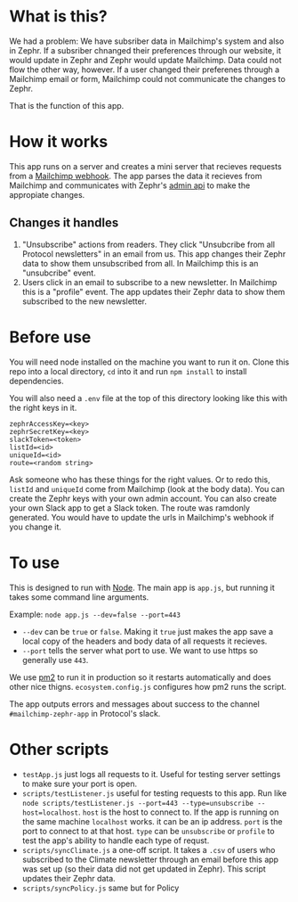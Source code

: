 # What is this?
We had a problem: We have subsriber data in Mailchimp's system and also in Zephr. If a subsriber chnanged their preferences through our website, it would update in Zephr and Zephr would update Mailchimp. Data could not flow the other way, however. If a user changed their preferenes through a Mailchimp email or form, Mailchimp could not communicate the changes to Zephr.

That is the function of this app.

# How it works
This app runs on a server and creates a mini server that recieves requests from a [Mailchimp webhook](https://mailchimp.com/developer/marketing/guides/sync-audience-data-webhooks/). The app parses the data it recieves from Mailchimp and communicates with Zephr's [admin api](https://support.zephr.com/admin-api) to make the appropiate changes.

## Changes it handles
1. "Unsubscribe" actions from readers. They click "Unsubcribe from all Protocol newsletters" in an email from us. This app changes their Zephr data to show them unsubscribed from all. In Mailchimp this is an "unsubcribe" event.
2. Users click in an email to subscribe to a new newsletter. In Mailchimp this is a "profile" event. The app updates their Zephr data to show them subscribed to the new newsletter.


# Before use
You will need node installed on the machine you want to run it on. Clone this repo into a local directory, `cd` into it and run `npm install` to install dependencies.

You will also need a `.env` file at the top of this directory looking like this with the right keys in it. 

```
zephrAccessKey=<key>
zephrSecretKey=<key>
slackToken=<token>
listId=<id>
uniqueId=<id>
route=<random string>
```

Ask someone who has these things for the right values. Or to redo this, `listId` and `uniqueId` come from Mailchimp (look at the body data). You can create the Zephr keys with your own admin account. You can also create your own Slack app to get a Slack token. The route was ramdonly generated. You would have to update the urls in Mailchimp's webhook if you change it.

# To use
This is designed to run with [Node](https://nodejs.org/en/). The main app is `app.js`, but running it takes some command line arguments. 

Example: `node app.js --dev=false --port=443`

* `--dev` can be `true` or `false`. Making it `true` just makes the app save a local copy of the headers and body data of all requests it recieves.
* `--port` tells the server what port to use. We want to use https so generally use `443`.

We use [pm2](https://pm2.keymetrics.io/) to run it in production so it restarts automatically and does other nice thigns. `ecosystem.config.js` configures how pm2 runs the script.

The app outputs errors and messages about success to the channel `#mailchimp-zephr-app` in Protocol's slack.

# Other scripts
* `testApp.js` just logs all requests to it. Useful for testing server settings to make sure your port is open.
* `scripts/testListener.js` useful for testing requests to this app. Run like `node scripts/testListener.js --port=443 --type=unsubscribe --host=localhost`. `host` is the host to connect to. If the app is running on the same machine `localhost` works. it can be an ip address. `port` is the port to connect to at that host. `type` can be `unsubscribe` or `profile` to test the app's ability to handle each type of requst.
* `scripts/syncClimate.js` a one-off script. It takes a `.csv` of users who subscribed to the Climate newsletter through an email before this app was set up (so their data did not get updated in Zephr). This script updates their Zephr data.
* `scripts/syncPolicy.js` same but for Policy
